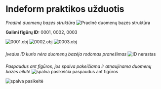# Indeform praktikos užduotis

*Pradinė duomenų bazės struktūra*
![Pradinė duomenų bazės struktūra](https://i.imgur.com/5QCTYka.png)

**Galimi figūrų ID:** 0001, 0002, 0003

![0001.obj](https://i.imgur.com/fP7aB9v.png)
![0002.obj](https://i.imgur.com/dgLXnDF.png)
![0003.obj](https://i.imgur.com/brZmHsn.png)
###
*Įvedus ID kurio nėra duomenų bazėja rodomas pranešimas*
![ID nerastas](https://i.imgur.com/WikT5ZO.png)
###
*Paspaudus ant figūros, jos spalva pakeičiama ir atnaujinama duomenų bazės eilutė*
![spalva pasikeičia paspaudus ant figūros](https://i.imgur.com/nF8HkL1.png)

![spalva pasikeitė](https://i.imgur.com/48htDY7.png)
